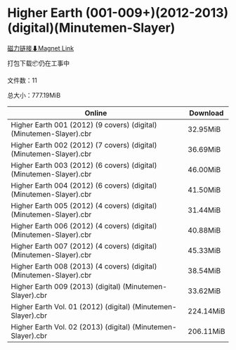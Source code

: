 # Higher Earth (001-009+)(2012-2013)(digital)(Minutemen-Slayer)

[磁力链接⬇Magnet Link](magnet:?xt=urn:btih:0f5208718626371ddeca4bd31d82f64e3c555691&dn=Higher%20Earth%20%28001-009%2B%29%282012-2013%29%28digital%29%28Minutemen-Slayer%29)

打包下载📦仍在工事中

文件数：11

总大小：777.19MiB

Online | Download
--- | ---
Higher Earth 001 (2012) (9 covers) (digital) (Minutemen-Slayer).cbr | 32.95MiB
Higher Earth 002 (2012) (7 covers) (digital) (Minutemen-Slayer).cbr | 36.69MiB
Higher Earth 003 (2012) (6 covers) (digital) (Minutemen-Slayer).cbr | 46.00MiB
Higher Earth 004 (2012) (6 covers) (digital) (Minutemen-Slayer).cbr | 41.50MiB
Higher Earth 005 (2012) (4 covers) (digital) (Minutemen-Slayer).cbr | 31.44MiB
Higher Earth 006 (2012) (4 covers) (digital) (Minutemen-Slayer).cbr | 40.88MiB
Higher Earth 007 (2012) (4 covers) (digital) (Minutemen-Slayer).cbr | 45.33MiB
Higher Earth 008 (2013) (4 covers) (digital) (Minutemen-Slayer).cbr | 38.54MiB
Higher Earth 009 (2013) (digital) (Minutemen-Slayer).cbr | 33.62MiB
Higher Earth Vol. 01 (2012) (digital) (Minutemen-Slayer).cbr | 224.14MiB
Higher Earth Vol. 02 (2013) (digital) (Minutemen-Slayer).cbr | 206.11MiB